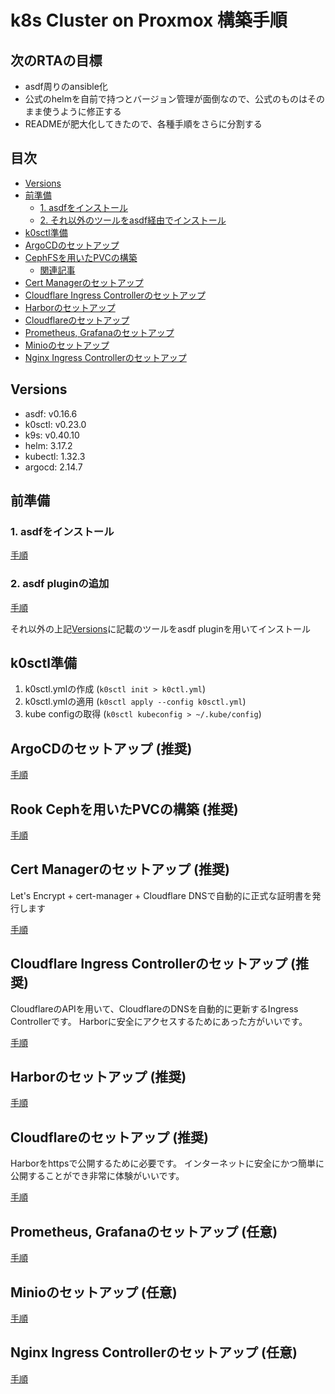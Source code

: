 # k8s Cluster on Proxmox 構築手順

## 次のRTAの目標

- asdf周りのansible化
- 公式のhelmを自前で持つとバージョン管理が面倒なので、公式のものはそのまま使うように修正する
- READMEが肥大化してきたので、各種手順をさらに分割する

## 目次

- [Versions](#versions)
- [前準備](#前準備)
  - [1. asdfをインストール](#1-asdfをインストール)
  - [2. それ以外のツールをasdf経由でインストール](#2-それ以外のツールをasdf経由でインストール)
- [k0sctl準備](#k0sctl準備)
- [ArgoCDのセットアップ](#argocdのセットアップ)
- [CephFSを用いたPVCの構築](#cephfsを用いたpvcの構築)
  - [関連記事](#関連記事)
- [Cert Managerのセットアップ](#cert-managerのセットアップ)
- [Cloudflare Ingress Controllerのセットアップ](#cloudflare-ingress-controllerのセットアップ)
- [Harborのセットアップ](#harborのセットアップ)
- [Cloudflareのセットアップ](#cloudflareのセットアップ)
- [Prometheus, Grafanaのセットアップ](#prometheus-grafanaのセットアップ)
- [Minioのセットアップ](#minioのセットアップ)
- [Nginx Ingress Controllerのセットアップ](#nginx-ingress-controllerのセットアップ)

## Versions

- asdf: v0.16.6
- k0sctl: v0.23.0
- k9s: v0.40.10
- helm: 3.17.2
- kubectl: 1.32.3
- argocd: 2.14.7

## 前準備

### 1. asdfをインストール
  
[手順](docs/asdf/README.md)

### 2. asdf pluginの追加

[手順](docs/asdf/README.md)

それ以外の上記[Versions](#versions)に記載のツールをasdf pluginを用いてインストール


## k0sctl準備

1. k0sctl.ymlの作成 (`k0sctl init > k0ctl.yml`)
2. k0sctl.ymlの適用 (`k0sctl apply --config k0sctl.yml`)
3. kube configの取得 (`k0sctl kubeconfig > ~/.kube/config`)

## ArgoCDのセットアップ (推奨)

[手順](docs/argocd/README.md)

## Rook Cephを用いたPVCの構築 (推奨)

[手順](docs/rook/README.md)

## Cert Managerのセットアップ (推奨)

Let's Encrypt + cert-manager + Cloudflare DNSで自動的に正式な証明書を発行します

[手順](docs/cert-manager/README.md)

## Cloudflare Ingress Controllerのセットアップ (推奨)

CloudflareのAPIを用いて、CloudflareのDNSを自動的に更新するIngress Controllerです。
Harborに安全にアクセスするためにあった方がいいです。

[手順](docs/cloudflare-ingress-controller/README.md)

## Harborのセットアップ (推奨)

[手順](docs/harbor/README.md)

## Cloudflareのセットアップ (推奨)

Harborをhttpsで公開するために必要です。
インターネットに安全にかつ簡単に公開することができ非常に体験がいいです。

[手順](docs/cloudflare/README.md)

## Prometheus, Grafanaのセットアップ (任意)

[手順](docs/monitoring/README.md)

## Minioのセットアップ (任意)

[手順](docs/minio/README.md)

## Nginx Ingress Controllerのセットアップ (任意)

[手順](docs/nginx/README.md)
